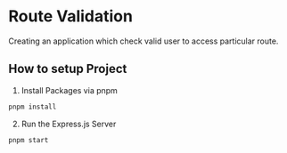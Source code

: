 # Route Validation

Creating an application which check valid user to access particular route.

## How to setup Project

1. Install Packages via pnpm

```bash
pnpm install
```

2. Run the Express.js Server

```bash
pnpm start
```